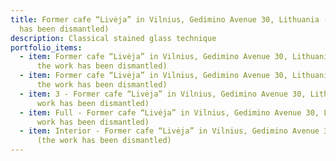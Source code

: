 ```yaml
---
title: Former cafe “Livėja” in Vilnius, Gedimino Avenue 30, Lithuania (the work
  has been dismantled)
description: Classical stained glass technique
portfolio_items:
  - item: Former cafe “Livėja” in Vilnius, Gedimino Avenue 30, Lithuania (section 1;
      the work has been dismantled)
  - item: Former cafe “Livėja” in Vilnius, Gedimino Avenue 30, Lithuania (section 2;
      the work has been dismantled)
  - item: 3 - Former cafe “Livėja” in Vilnius, Gedimino Avenue 30, Lithuania (the
      work has been dismantled)
  - item: Full - Former cafe “Livėja” in Vilnius, Gedimino Avenue 30, Lithuania (the
      work has been dismantled)
  - item: Interior - Former cafe “Livėja” in Vilnius, Gedimino Avenue 30, Lithuania
      (the work has been dismantled)
---
```


